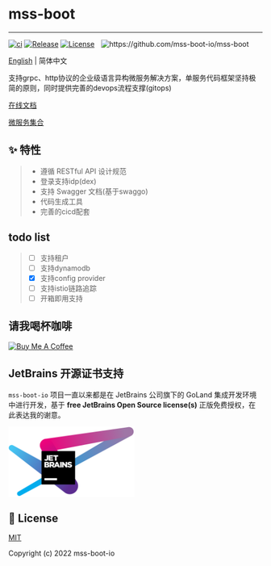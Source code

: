 # mss-boot

---
<img align="right" width="320" src="https://mss-boot-io.github.io/mss-boot-docs/images/logos/logo-b.png"  alt="https://github.com/mss-boot-io/mss-boot"/>


[![ci](https://github.com/mss-boot-io/mss-boot/actions/workflows/ci.yml/badge.svg)](https://github.com/mss-boot-io/mss-boot/actions/workflows/ci.yml)
[![Release](https://img.shields.io/github/v/release/mss-boot-io/mss-boot.svg?style=flat-square)](https://github.com/mss-boot-io/mss-boot/releases)
[![License](https://img.shields.io/github/license/mashape/apistatus.svg)](https://github.com/mss-boot-io/mss-boot)

[English](https://github.com/mss-boot-io/mss-boot/blob/main/README.md) | 简体中文

支持grpc、http协议的企业级语言异构微服务解决方案，单服务代码框架坚持极简的原则，同时提供完善的devops流程支撑(gitops)

[在线文档](https://mss-boot-io.github.io/mss-boot-docs/index.html)

[微服务集合](https://github.com/mss-boot-io/mss-boot-monorepo)

## ✨ 特性
> - 遵循 RESTful API 设计规范
> - 登录支持idp(dex)
> - 支持 Swagger 文档(基于swaggo)
> - 代码生成工具
> - 完善的cicd配套

## todo list
> - [ ] 支持租户
> - [ ] 支持dynamodb
> - [x] 支持config provider
> - [ ] 支持istio链路追踪
> - [ ] 开箱即用支持

## 请我喝杯咖啡
<a href="https://www.buymeacoffee.com/lwnmengjing" target="_blank"><img src="https://cdn.buymeacoffee.com/buttons/v2/default-yellow.png" alt="Buy Me A Coffee" style="height: 60px !important;width: 217px !important;" ></a>


## JetBrains 开源证书支持

`mss-boot-io` 项目一直以来都是在 JetBrains 公司旗下的 GoLand 集成开发环境中进行开发，基于 **free JetBrains Open Source license(s)** 正版免费授权，在此表达我的谢意。

<a href="https://www.jetbrains.com/?from=kubeadm-ha" target="_blank"><img src="https://raw.githubusercontent.com/panjf2000/illustrations/master/jetbrains/jetbrains-variant-4.png" width="250" align="middle"/></a>

## 🔑 License

[MIT](https://raw.githubusercontent.com/mss-boot-io/mss-boot/main/LICENSE)

Copyright (c) 2022 mss-boot-io